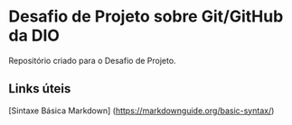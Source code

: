 # Desafio de Projeto sobre Git/GitHub da DIO
Repositório criado para o Desafio de Projeto.


## Links úteis
[Sintaxe Básica Markdown] (https://markdownguide.org/basic-syntax/)
